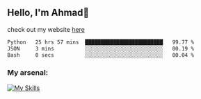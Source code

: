 
## Hello, I'm Ahmad👋

check out my website [here](https://ahmadalwi.com/)

<!--START_SECTION:waka-->

```txt
Python   25 hrs 57 mins  █████████████████████████   99.77 %
JSON     3 mins          ░░░░░░░░░░░░░░░░░░░░░░░░░   00.19 %
Bash     0 secs          ░░░░░░░░░░░░░░░░░░░░░░░░░   00.04 %
```

<!--END_SECTION:waka-->

### My arsenal:

[![My Skills](https://skillicons.dev/icons?i=js,ts,py,go,react,nextjs,svelte,nodejs,django,tailwind,html,css,sass,firebase,mongodb,postgres,mysql,redis,git,github,docker,vscode,figma,godot)](https://skillicons.dev)
